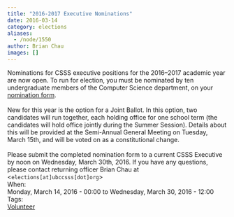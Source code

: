 ```yaml
---
title: "2016-2017 Executive Nominations"
date: 2016-03-14
category: elections
aliases:
  - /node/1550
author: Brian Chau
images: []
---
```


<div class="field field-name-body field-type-text-with-summary field-label-hidden"><div class="field-items"><div class="field-item even">Nominations for CSSS executive positions for the 2016&#x2013;2017 academic year are now open. To run for election, you must be nominated by ten undergraduate members of the Computer Science department, on your <a href="/files/2016_CSSS_Nomination.pdf">nomination form</a>.<br><br>
New for this year is the option for a Joint Ballot. In this option, two candidates will run together, each holding office for one school term (the candidates will hold office jointly during the Summer Session). Details about this will be provided at the Semi-Annual General Meeting on Tuesday, March 15th, and will be voted on as a constitutional change.<br><br>
Please submit the completed nomination form to a current CSSS Executive by noon on Wednesday, March 30th, 2016. If you have any questions, please contact returning officer Brian Chau at &lt;<code>elections[at]ubccsss[dot]org</code>&gt;</div></div></div><div class="field field-name-field-dates field-type-datetime field-label-above"><div class="field-label">When:&#xA0;</div><div class="field-items"><div class="field-item even"><span class="date-display-range"><span class="date-display-start">Monday, March 14, 2016 - 00:00</span> to <span class="date-display-end">Wednesday, March 30, 2016 - 12:00</span></span></div></div></div>    <footer>
    <div class="field field-name-field-tags field-type-taxonomy-term-reference field-label-above"><div class="field-label">Tags:&#xA0;</div><div class="field-items"><div class="field-item even"><a href="/club/volunteer">Volunteer</a></div></div></div>      </footer>
